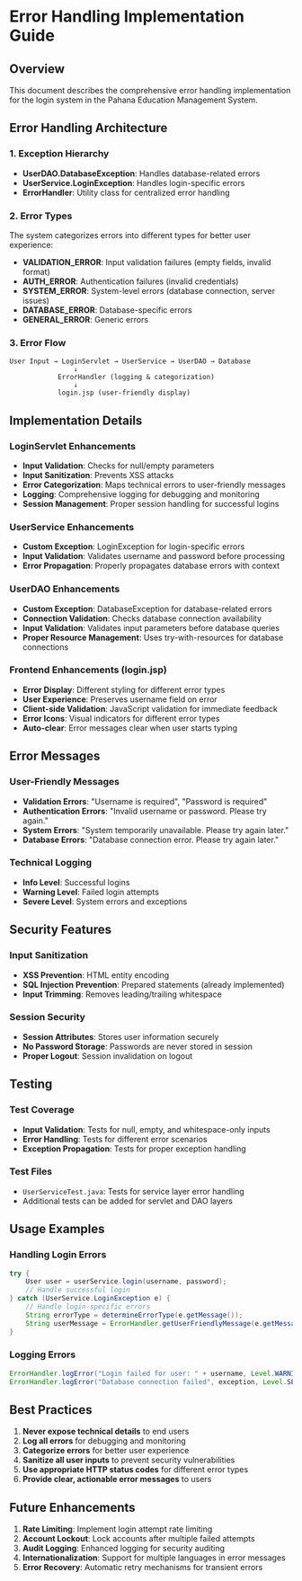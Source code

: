 # Error Handling Implementation Guide

## Overview
This document describes the comprehensive error handling implementation for the login system in the Pahana Education Management System.

## Error Handling Architecture

### 1. Exception Hierarchy
- **UserDAO.DatabaseException**: Handles database-related errors
- **UserService.LoginException**: Handles login-specific errors
- **ErrorHandler**: Utility class for centralized error handling

### 2. Error Types
The system categorizes errors into different types for better user experience:

- **VALIDATION_ERROR**: Input validation failures (empty fields, invalid format)
- **AUTH_ERROR**: Authentication failures (invalid credentials)
- **SYSTEM_ERROR**: System-level errors (database connection, server issues)
- **DATABASE_ERROR**: Database-specific errors
- **GENERAL_ERROR**: Generic errors

### 3. Error Flow

```
User Input → LoginServlet → UserService → UserDAO → Database
                ↓
            ErrorHandler (logging & categorization)
                ↓
            login.jsp (user-friendly display)
```

## Implementation Details

### LoginServlet Enhancements
- **Input Validation**: Checks for null/empty parameters
- **Input Sanitization**: Prevents XSS attacks
- **Error Categorization**: Maps technical errors to user-friendly messages
- **Logging**: Comprehensive logging for debugging and monitoring
- **Session Management**: Proper session handling for successful logins

### UserService Enhancements
- **Custom Exception**: LoginException for login-specific errors
- **Input Validation**: Validates username and password before processing
- **Error Propagation**: Properly propagates database errors with context

### UserDAO Enhancements
- **Custom Exception**: DatabaseException for database-related errors
- **Connection Validation**: Checks database connection availability
- **Input Validation**: Validates input parameters before database queries
- **Proper Resource Management**: Uses try-with-resources for database connections

### Frontend Enhancements (login.jsp)
- **Error Display**: Different styling for different error types
- **User Experience**: Preserves username field on error
- **Client-side Validation**: JavaScript validation for immediate feedback
- **Error Icons**: Visual indicators for different error types
- **Auto-clear**: Error messages clear when user starts typing

## Error Messages

### User-Friendly Messages
- **Validation Errors**: "Username is required", "Password is required"
- **Authentication Errors**: "Invalid username or password. Please try again."
- **System Errors**: "System temporarily unavailable. Please try again later."
- **Database Errors**: "Database connection error. Please try again later."

### Technical Logging
- **Info Level**: Successful logins
- **Warning Level**: Failed login attempts
- **Severe Level**: System errors and exceptions

## Security Features

### Input Sanitization
- **XSS Prevention**: HTML entity encoding
- **SQL Injection Prevention**: Prepared statements (already implemented)
- **Input Trimming**: Removes leading/trailing whitespace

### Session Security
- **Session Attributes**: Stores user information securely
- **No Password Storage**: Passwords are never stored in session
- **Proper Logout**: Session invalidation on logout

## Testing

### Test Coverage
- **Input Validation**: Tests for null, empty, and whitespace-only inputs
- **Error Handling**: Tests for different error scenarios
- **Exception Propagation**: Tests for proper exception handling

### Test Files
- `UserServiceTest.java`: Tests for service layer error handling
- Additional tests can be added for servlet and DAO layers

## Usage Examples

### Handling Login Errors
```java
try {
    User user = userService.login(username, password);
    // Handle successful login
} catch (UserService.LoginException e) {
    // Handle login-specific errors
    String errorType = determineErrorType(e.getMessage());
    String userMessage = ErrorHandler.getUserFriendlyMessage(e.getMessage(), errorType);
}
```

### Logging Errors
```java
ErrorHandler.logError("Login failed for user: " + username, Level.WARNING);
ErrorHandler.logError("Database connection failed", exception, Level.SEVERE);
```

## Best Practices

1. **Never expose technical details** to end users
2. **Log all errors** for debugging and monitoring
3. **Categorize errors** for better user experience
4. **Sanitize all user inputs** to prevent security vulnerabilities
5. **Use appropriate HTTP status codes** for different error types
6. **Provide clear, actionable error messages** to users

## Future Enhancements

1. **Rate Limiting**: Implement login attempt rate limiting
2. **Account Lockout**: Lock accounts after multiple failed attempts
3. **Audit Logging**: Enhanced logging for security auditing
4. **Internationalization**: Support for multiple languages in error messages
5. **Error Recovery**: Automatic retry mechanisms for transient errors
